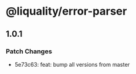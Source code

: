 # @liquality/error-parser

## 1.0.1

### Patch Changes

- 5e73c63: feat: bump all versions from master
